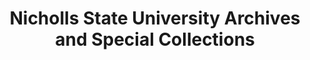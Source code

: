---
layout: repo
title: "Nicholls State University Archives and Special Collections"
id: 25106
permalink: repos/25106/
---